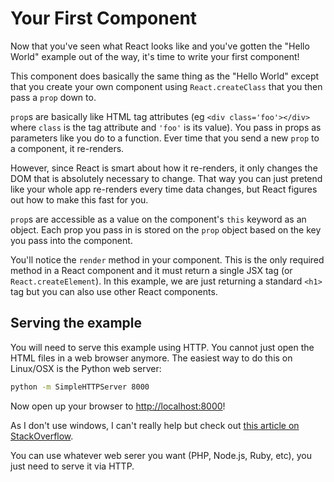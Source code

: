 # Your First Component

Now that you've seen what React looks like and you've gotten the "Hello World" example out of the way, it's time to write your first component!

This component does basically the same thing as the "Hello World" except that you create your own component using `React.createClass` that you then pass a `prop` down to.

`prop`s are basically like HTML tag attributes (eg `<div class='foo'></div>` where `class` is the tag attribute and `'foo'` is its value). You pass in props as parameters like you do to a function. Ever time that you send a new `prop` to a component, it re-renders. 

However, since React is smart about how it re-renders, it only changes the DOM that is absolutely necessary to change. That way you can just pretend like your whole app re-renders every time data changes, but React figures out how to make this fast for you.

`prop`s are accessible as a value on the component's `this` keyword as an object. Each prop you pass in is stored on the `prop` object based on the key you pass into the component.

You'll notice the `render` method in your component. This is the only required method in a React component and it must return a single JSX tag (or `React.createElement`). In this example, we are just returning a standard `<h1>` tag but you can also use other React components.


## Serving the example

You will need to serve this example using HTTP. You cannot just open the HTML files in a web browser anymore. The easiest way to do this on Linux/OSX is the Python web server:

```bash
python -m SimpleHTTPServer 8000
```

Now open up your browser to <http://localhost:8000>!

As I don't use windows, I can't really help but check out [this article on StackOverflow](http://stackoverflow.com/questions/5050851/best-lightweight-web-server-only-static-content-for-windows).

You can use whatever web serer you want (PHP, Node.js, Ruby, etc), you just need to serve it via HTTP.
